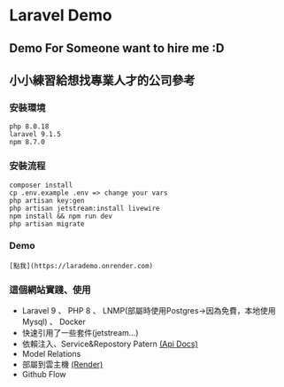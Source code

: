 # Laravel Demo

## Demo For Someone want to hire me :D
## 小小練習給想找專業人才的公司參考

### 安裝環境
```
php 8.0.18
laravel 9.1.5
npm 8.7.0
```

### 安裝流程
```
composer install
cp .env.example .env => change your vars
php artisan key:gen
php artisan jetstream:install livewire
npm install && npm run dev
php artisan migrate
```

### Demo
```
[點我](https://larademo.onrender.com)
```

### 這個網站實踐、使用

- Laravel 9 、 PHP 8 、 LNMP(部屬時使用Postgres->因為免費，本地使用Mysql) 、 Docker
- 快速引用了一些套件(jetstream...)
- 依賴注入、Service&Repostory Patern [(Api Docs)](https://www.postman.com/supermemo/workspace/79e822a8-4ce3-41be-a087-a393b106f55c/overview)
- Model Relations
- 部屬到雲主機 [(Render)](https://render.com/)
- Github Flow